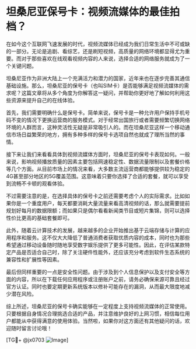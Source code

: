 # 坦桑尼亚保号卡：视频流媒体的最佳拍档？

在如今这个互联网飞速发展的时代，视频流媒体已经成为我们日常生活中不可或缺的一部分。无论是追剧、看综艺，还是刷短视频，高质量的网络环境都显得尤为重要。而对于那些喜欢在线观看视频内容的人来说，选择合适的网络服务就成为了一个关键问题。

坦桑尼亚作为非洲大陆上一个充满活力和潜力的国家，近年来也在逐步完善其通信基础设施。那么，坦桑尼亚的保号卡（也叫SIM卡）是否能够满足视频流媒体的需求呢？这篇文章将从多个角度为你解答这一疑问，并帮助你更好地了解如何利用这些资源来提升自己的在线体验。

首先，我们需要明确什么是保号卡。简单来说，保号卡是一种允许用户保持手机号码不变的情况下更换运营商的服务模式。对于经常出国旅行或者需要频繁切换网络环境的人群而言，这种灵活性无疑是非常吸引人的。而在坦桑尼亚这样一个移动通信市场日益繁荣的地方，拥有多种多样的保号卡选项自然也就成了理所当然的事情。

接下来让我们来看看具体到视频流媒体方面时，坦桑尼亚的保号卡表现如何。一般来说，影响视频播放质量的因素主要包括网速稳定性、数据流量限制以及套餐价格等几个方面。从目前市场上的情况来看，大多数主流运营商都能够提供较为稳定的4G甚至部分地区的5G覆盖范围。这意味着只要你选择了合适的套餐，就可以享受到流畅不卡顿的观看体验。

不过需要注意的是，在选择具体的保号卡之前还需要考虑个人的实际需求。比如如果你是一个重度用户，每天都要消耗大量流量来看高清视频的话，那么就需要提前规划好每月的数据限额；而如果只是偶尔看看新闻类节目或短片集锦，则可以选择性价比更高的基础套餐即可。

此外，随着云计算技术的发展，越来越多的企业开始推出基于云端存储与计算的应用程序和服务。这不仅大大降低了普通消费者获取优质内容的成本，同时也为那些希望通过移动设备随时随地享受数字娱乐提供了更多可能性。因此，在评估某款特定产品是否适合自己时，除了关注硬件性能外，还应该充分考虑到软件生态系统的兼容性和扩展性等因素。

最后但同样重要的一点是安全性问题。由于涉及到个人信息保护以及支付安全等方面的内容，所以在下载任何应用程序或注册账户之前，请务必确保来源可靠且经过官方认证。同时也要定期更新系统版本以修补可能存在的漏洞，从而最大限度地减少潜在风险。

综上所述，坦桑尼亚的保号卡确实能够在一定程度上支持视频流媒体的正常使用。只要根据自身情况合理挑选合适的产品，并注意维护良好的上网习惯，相信每位用户都能从中获得满意的使用体验。当然啦，如果你对这方面还有其他疑问的话，欢迎随时留言讨论哦！

[TG💪+ @jx0703 ![Image](https://github.com/user-attachments/assets/dbca1d08-cadb-493c-b0ec-ad6f7a83f270)]